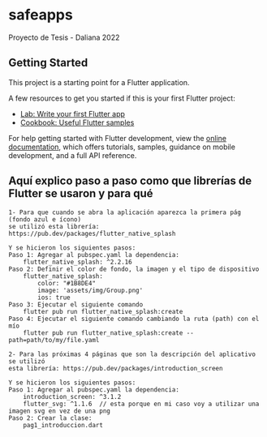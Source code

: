 # safeapps

Proyecto de Tesis - Daliana 2022

## Getting Started

This project is a starting point for a Flutter application.

A few resources to get you started if this is your first Flutter project:

- [Lab: Write your first Flutter app](https://docs.flutter.dev/get-started/codelab)
- [Cookbook: Useful Flutter samples](https://docs.flutter.dev/cookbook)

For help getting started with Flutter development, view the
[online documentation](https://docs.flutter.dev/), which offers tutorials,
samples, guidance on mobile development, and a full API reference.

## Aquí explico paso a paso como que librerías de Flutter se usaron y para qué
    1- Para que cuando se abra la aplicación aparezca la primera pág (fondo azul e ícono)
    se utilizó esta librería: https://pub.dev/packages/flutter_native_splash
    
    Y se hicieron los siguientes pasos:
    Paso 1: Agregar al pubspec.yaml la dependencia: 
        flutter_native_splash: ^2.2.16
    Paso 2: Definir el color de fondo, la imagen y el tipo de dispositivo 
        flutter_native_splash:
            color: "#1B8DE4"
            image: 'assets/img/Group.png'
            ios: true
    Paso 3: Ejecutar el siguiente comando
        flutter pub run flutter_native_splash:create
    Paso 4: Ejecutar el siguiente comando cambiando la ruta (path) con el mío
        flutter pub run flutter_native_splash:create --path=path/to/my/file.yaml

    2- Para las próximas 4 páginas que son la descripción del aplicativo se utilizó
    esta librería: https://pub.dev/packages/introduction_screen

    Y se hicieron los siguientes pasos:
    Paso 1: Agregar al pubspec.yaml la dependencia: 
        introduction_screen: ^3.1.2
        flutter_svg: ^1.1.6  // esta porque en mi caso voy a utilizar una imagen svg en vez de una png
    Paso 2: Crear la clase:
        pag1_introduccion.dart